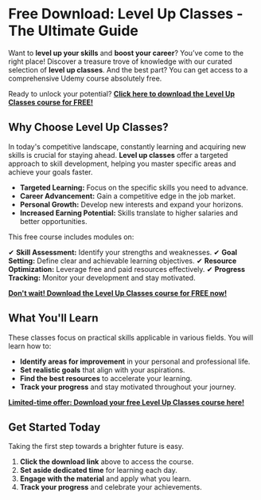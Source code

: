 # Free Download: Level Up Classes - The Ultimate Guide

Want to **level up your skills** and **boost your career**? You’ve come to the right place! Discover a treasure trove of knowledge with our curated selection of **level up classes**. And the best part? You can get access to a comprehensive Udemy course absolutely free.

Ready to unlock your potential? [**Click here to download the Level Up Classes course for FREE!**](https://udemywork.com/level-up-classes)

## Why Choose Level Up Classes?

In today's competitive landscape, constantly learning and acquiring new skills is crucial for staying ahead. **Level up classes** offer a targeted approach to skill development, helping you master specific areas and achieve your goals faster.

*   **Targeted Learning:** Focus on the specific skills you need to advance.
*   **Career Advancement:** Gain a competitive edge in the job market.
*   **Personal Growth:** Develop new interests and expand your horizons.
*   **Increased Earning Potential:** Skills translate to higher salaries and better opportunities.

This free course includes modules on:

✔ **Skill Assessment:** Identify your strengths and weaknesses.
✔ **Goal Setting:** Define clear and achievable learning objectives.
✔ **Resource Optimization:** Leverage free and paid resources effectively.
✔ **Progress Tracking:** Monitor your development and stay motivated.

[**Don't wait! Download the Level Up Classes course for FREE now!**](https://udemywork.com/level-up-classes)

## What You'll Learn

These classes focus on practical skills applicable in various fields. You will learn how to:

*   **Identify areas for improvement** in your personal and professional life.
*   **Set realistic goals** that align with your aspirations.
*   **Find the best resources** to accelerate your learning.
*   **Track your progress** and stay motivated throughout your journey.

**[Limited-time offer: Download your free Level Up Classes course here!](https://udemywork.com/level-up-classes)**

## Get Started Today

Taking the first step towards a brighter future is easy.

1.  **Click the download link** above to access the course.
2.  **Set aside dedicated time** for learning each day.
3.  **Engage with the material** and apply what you learn.
4.  **Track your progress** and celebrate your achievements.
